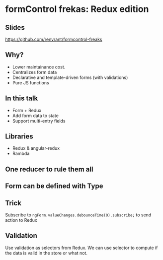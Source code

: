 # formControl frekas: Redux edition

## Slides

https://github.com/renvrant/formcontrol-freaks

## Why?

* Lower maintainance cost.
* Centralizes form data
* Declarative and template-driven forms (with validations)
* Pure JS functions

## In this talk

* Form + Redux
* Add form data to state
* Support multi-entry fields

## Libraries

* Redux & angular-redux
* Rambda

## One reducer to rule them all

## Form can be defined with Type

## Trick

Subscribe to `ngForm.valueChanges.debounceTime(0).subscribe;` to send action
to Redux

## Validation

Use validation as selectors from Redux. We can use selector to compute if the 
data is valid in the store or what not.
